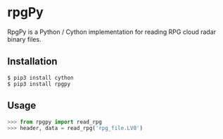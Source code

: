 # rpgPy

RpgPy is a Python / Cython implementation for reading RPG cloud radar binary files.

Installation
------------

```
$ pip3 install cython 
$ pip3 install rpgpy
```

Usage
-----

```python
>>> from rpgpy import read_rpg
>>> header, data = read_rpg('rpg_file.LV0')
```

